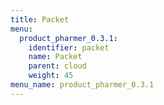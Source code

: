 ```yaml
---
title: Packet
menu:
  product_pharmer_0.3.1:
    identifier: packet
    name: Packet
    parent: cloud
    weight: 45
menu_name: product_pharmer_0.3.1
---
```


